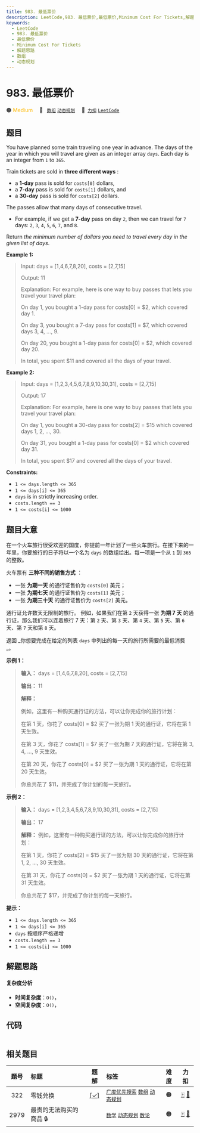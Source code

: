 ```yaml
---
title: 983. 最低票价
description: LeetCode,983. 最低票价,最低票价,Minimum Cost For Tickets,解题思路,数组,动态规划
keywords:
  - LeetCode
  - 983. 最低票价
  - 最低票价
  - Minimum Cost For Tickets
  - 解题思路
  - 数组
  - 动态规划
---
```


# 983. 最低票价

🟠 <font color=#ffb800>Medium</font>&emsp; 🔖&ensp; [`数组`](/tag/array.md) [`动态规划`](/tag/dynamic-programming.md)&emsp; 🔗&ensp;[`力扣`](https://leetcode.cn/problems/minimum-cost-for-tickets) [`LeetCode`](https://leetcode.com/problems/minimum-cost-for-tickets)

## 题目

You have planned some train traveling one year in advance. The days of the
year in which you will travel are given as an integer array `days`. Each day
is an integer from `1` to `365`.

Train tickets are sold in **three different ways** :

  * a **1-day** pass is sold for `costs[0]` dollars,
  * a **7-day** pass is sold for `costs[1]` dollars, and
  * a **30-day** pass is sold for `costs[2]` dollars.

The passes allow that many days of consecutive travel.

  * For example, if we get a **7-day** pass on day `2`, then we can travel for `7` days: `2`, `3`, `4`, `5`, `6`, `7`, and `8`.

Return _the minimum number of dollars you need to travel every day in the
given list of days_.



**Example 1:**

> Input: days = [1,4,6,7,8,20], costs = [2,7,15]
> 
> Output: 11
> 
> Explanation: For example, here is one way to buy passes that lets you travel your travel plan:
> 
> On day 1, you bought a 1-day pass for costs[0] = $2, which covered day 1.
> 
> On day 3, you bought a 7-day pass for costs[1] = $7, which covered days 3, 4, ..., 9.
> 
> On day 20, you bought a 1-day pass for costs[0] = $2, which covered day 20.
> 
> In total, you spent $11 and covered all the days of your travel.

**Example 2:**

> Input: days = [1,2,3,4,5,6,7,8,9,10,30,31], costs = [2,7,15]
> 
> Output: 17
> 
> Explanation: For example, here is one way to buy passes that lets you travel your travel plan:
> 
> On day 1, you bought a 30-day pass for costs[2] = $15 which covered days 1, 2, ..., 30.
> 
> On day 31, you bought a 1-day pass for costs[0] = $2 which covered day 31.
> 
> In total, you spent $17 and covered all the days of your travel.

**Constraints:**

  * `1 <= days.length <= 365`
  * `1 <= days[i] <= 365`
  * `days` is in strictly increasing order.
  * `costs.length == 3`
  * `1 <= costs[i] <= 1000`


## 题目大意

在一个火车旅行很受欢迎的国度，你提前一年计划了一些火车旅行。在接下来的一年里，你要旅行的日子将以一个名为 `days` 的数组给出。每一项是一个从 `1`
到 `365` 的整数。

火车票有 **三种不同的销售方式** ：

  * 一张 **为期一天** 的通行证售价为 `costs[0]` 美元；
  * 一张 **为期七天** 的通行证售价为 `costs[1]` 美元；
  * 一张 **为期三十天** 的通行证售价为 `costs[2]` 美元。

通行证允许数天无限制的旅行。 例如，如果我们在第 `2` 天获得一张 **为期 7 天** 的通行证，那么我们可以连着旅行 7 天：第 `2` 天、第
`3` 天、第 `4` 天、第 `5` 天、第 `6` 天、第 `7` 天和第 `8` 天。

返回 _你想要完成在给定的列表  `days` 中列出的每一天的旅行所需要的最低消费 _。



**示例 1：**

> 
> 
> 
> 
> 
> **输入：** days = [1,4,6,7,8,20], costs = [2,7,15]
> 
> **输出：** 11
> 
> **解释：**
> 
> 例如，这里有一种购买通行证的方法，可以让你完成你的旅行计划：
> 
> 在第 1 天，你花了 costs[0] = $2 买了一张为期 1 天的通行证，它将在第 1 天生效。
> 
> 在第 3 天，你花了 costs[1] = $7 买了一张为期 7 天的通行证，它将在第 3, 4, ..., 9 天生效。
> 
> 在第 20 天，你花了 costs[0] = $2 买了一张为期 1 天的通行证，它将在第 20 天生效。
> 
> 你总共花了 $11，并完成了你计划的每一天旅行。
> 
> 

**示例 2：**

> 
> 
> 
> 
> 
> **输入：** days = [1,2,3,4,5,6,7,8,9,10,30,31], costs = [2,7,15]
> 
> **输出：** 17
> 
> **解释：** 例如，这里有一种购买通行证的方法，可以让你完成你的旅行计划： 
> 
> 在第 1 天，你花了 costs[2] = $15 买了一张为期 30 天的通行证，它将在第 1, 2, ..., 30 天生效。
> 
> 在第 31 天，你花了 costs[0] = $2 买了一张为期 1 天的通行证，它将在第 31 天生效。 
> 
> 你总共花了 $17，并完成了你计划的每一天旅行。
> 
> 



**提示：**

  * `1 <= days.length <= 365`
  * `1 <= days[i] <= 365`
  * `days` 按顺序严格递增
  * `costs.length == 3`
  * `1 <= costs[i] <= 1000`


## 解题思路

#### 复杂度分析

- **时间复杂度**：`O()`，
- **空间复杂度**：`O()`，

## 代码

```javascript

```

## 相关题目

<!-- prettier-ignore -->
| 题号 | 标题 | 题解 | 标签 | 难度 | 力扣 |
| :------: | :------ | :------: | :------ | :------: | :------: |
| 322 | 零钱兑换 | [[✓]](/problem/0322.md) |  [`广度优先搜索`](/tag/breadth-first-search.md) [`数组`](/tag/array.md) [`动态规划`](/tag/dynamic-programming.md) | 🟠 | [🀄️](https://leetcode.cn/problems/coin-change) [🔗](https://leetcode.com/problems/coin-change) |
| 2979 | 最贵的无法购买的商品 🔒 |  |  [`数学`](/tag/math.md) [`动态规划`](/tag/dynamic-programming.md) [`数论`](/tag/number-theory.md) | 🟠 | [🀄️](https://leetcode.cn/problems/most-expensive-item-that-can-not-be-bought) [🔗](https://leetcode.com/problems/most-expensive-item-that-can-not-be-bought) |